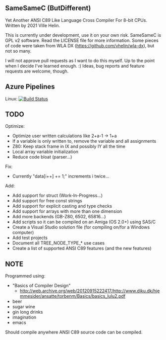 SameSameC (ButDifferent)
------------------------

Yet Another ANSI C89 Like Language Cross Compiler For 8-bit CPUs. Written by 2021 Ville Helin.

This is currently under development, use it on your own risk. SameSameC is
GPL v2 software. Read the LICENSE file for more information. Some pieces of
code were taken from WLA DX (https://github.com/vhelin/wla-dx), but not
so many.

I will not approve pull requests as I want to do this myself. Up to the point
when I decide I've learned enough. :) Ideas, bug reports and feature requests
are welcome, though.


Azure Pipelines
---------------

Linux: [![Build Status](https://dev.azure.com/villehelin0486/villehelin/_apis/build/status/vhelin.SameSameC%20Linux?branchName=master)](https://dev.azure.com/villehelin0486/villehelin/_build/latest?definitionId=1&branchName=master)


TODO
----

Optimize:

- Optimize user written calculations like 2+a-1 -> 1+a
- If a variable is only written to, remove the variable and all assignments
- Z80: Keep stack frame in IX and possibly IY all the time
- Local array variable initialization
- Reduce code bloat (parser...)

Fix:

- Currently "data[i++] += 1;" increments i twice...

Add:

- Add support for struct (Work-In-Progress...)
- Add support for free const strings
- Add support for explicit casting and type checks
- Add support for arrays with more than one dimension
- Add more backends (GB-Z80, 6502, 65816...)
- Add scripts so it can be compiled on an Amiga (OS 2.0+) using SAS/C
- Create a Visual Studio solution file (for compiling on/for a Windows computer)
- Add test projects
- Document all TREE_NODE_TYPE_* use cases
- Create a list of supported ANSI C89 features (and the new features)


NOTE
----

Programmed using:

- "Basics of Compiler Design"
  - http://web.archive.org/web/20120915222417/http://www.diku.dk/hjemmesider/ansatte/torbenm/Basics/basics_lulu2.pdf
- beer
- sugar wine
- gin long drinks
- imagination
- emacs

Should compile anywhere ANSI C89 source code can be compiled.
